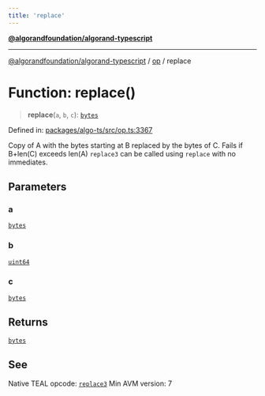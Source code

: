 ```yaml
---
title: 'replace'
---
```


[**@algorandfoundation/algorand-typescript**](../../README.md)

---

[@algorandfoundation/algorand-typescript](../../README.md) / [op](../README.md) / replace

# Function: replace()

> **replace**(`a`, `b`, `c`): [`bytes`](../../index/type-aliases/bytes.md)

Defined in: [packages/algo-ts/src/op.ts:3367](https://github.com/algorandfoundation/puya-ts/blob/main/packages/algo-ts/src/op.ts#L3367)

Copy of A with the bytes starting at B replaced by the bytes of C. Fails if B+len(C) exceeds len(A)
`replace3` can be called using `replace` with no immediates.

## Parameters

### a

[`bytes`](../../index/type-aliases/bytes.md)

### b

[`uint64`](../../index/type-aliases/uint64.md)

### c

[`bytes`](../../index/type-aliases/bytes.md)

## Returns

[`bytes`](../../index/type-aliases/bytes.md)

## See

Native TEAL opcode: [`replace3`](https://developer.algorand.org/docs/get-details/dapps/avm/teal/opcodes/v10/#replace3)
Min AVM version: 7
